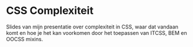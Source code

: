 # CSS Complexiteit

Slides van mijn presentatie over complexiteit in CSS, waar dat vandaan komt en hoe je het kan voorkomen door het toepassen van ITCSS, BEM en OOCSS mixins.